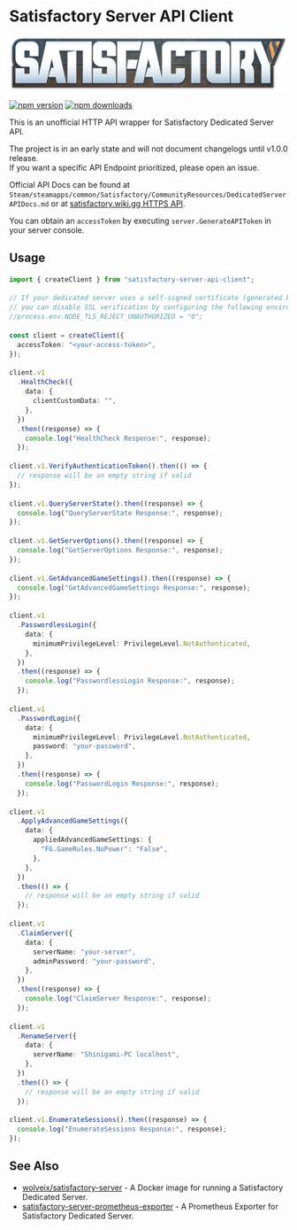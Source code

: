 # Satisfactory Server API Client

![Satisfactory](https://raw.githubusercontent.com/Shinigami92/satisfactory-server-api-client/main/.github/logo.png "Satisfactory logo")

[![npm version](https://badgen.net/npm/v/satisfactory-server-api-client)](https://www.npmjs.com/package/satisfactory-server-api-client)
[![npm downloads](https://badgen.net/npm/dm/satisfactory-server-api-client)](https://www.npmjs.com/package/satisfactory-server-api-client)

This is an unofficial HTTP API wrapper for Satisfactory Dedicated Server API.

The project is in an early state and will not document changelogs until v1.0.0 release.  
If you want a specific API Endpoint prioritized, please open an issue.

Official API Docs can be found at `Steam/steamapps/common/Satisfactory/CommunityResources/DedicatedServerAPIDocs.md` or at [satisfactory.wiki.gg HTTPS API](https://satisfactory.wiki.gg/wiki/Dedicated_servers/HTTPS_API).

You can obtain an `accessToken` by executing `server.GenerateAPIToken` in your server console.

## Usage

```ts
import { createClient } from "satisfactory-server-api-client";

// If your dedicated server uses a self-signed certificate (generated by default),
// you can disable SSL verification by configuring the following environment variable.
//process.env.NODE_TLS_REJECT_UNAUTHORIZED = "0";

const client = createClient({
  accessToken: "<your-access-token>",
});

client.v1
  .HealthCheck({
    data: {
      clientCustomData: "",
    },
  })
  .then((response) => {
    console.log("HealthCheck Response:", response);
  });

client.v1.VerifyAuthenticationToken().then(() => {
  // response will be an empty string if valid
});

client.v1.QueryServerState().then((response) => {
  console.log("QueryServerState Response:", response);
});

client.v1.GetServerOptions().then((response) => {
  console.log("GetServerOptions Response:", response);
});

client.v1.GetAdvancedGameSettings().then((response) => {
  console.log("GetAdvancedGameSettings Response:", response);
});

client.v1
  .PasswordlessLogin({
    data: {
      minimumPrivilegeLevel: PrivilegeLevel.NotAuthenticated,
    },
  })
  .then((response) => {
    console.log("PasswordlessLogin Response:", response);
  });

client.v1
  .PasswordLogin({
    data: {
      minimumPrivilegeLevel: PrivilegeLevel.NotAuthenticated,
      password: "your-password",
    },
  })
  .then((response) => {
    console.log("PasswordLogin Response:", response);
  });

client.v1
  .ApplyAdvancedGameSettings({
    data: {
      appliedAdvancedGameSettings: {
        "FG.GameRules.NoPower": "False",
      },
    },
  })
  .then(() => {
    // response will be an empty string if valid
  });

client.v1
  .ClaimServer({
    data: {
      serverName: "your-server",
      adminPassword: "your-password",
    },
  })
  .then((response) => {
    console.log("ClaimServer Response:", response);
  });

client.v1
  .RenameServer({
    data: {
      serverName: "Shinigami-PC localhost",
    },
  })
  .then(() => {
    // response will be an empty string if valid
  });

client.v1.EnumerateSessions().then((response) => {
  console.log("EnumerateSessions Response:", response);
});
```

## See Also

- [wolveix/satisfactory-server](https://github.com/wolveix/satisfactory-server) - A Docker image for running a Satisfactory Dedicated Server.
- [satisfactory-server-prometheus-exporter](https://github.com/Shinigami92/satisfactory-server-prometheus-exporter) - A Prometheus Exporter for Satisfactory Dedicated Server.
